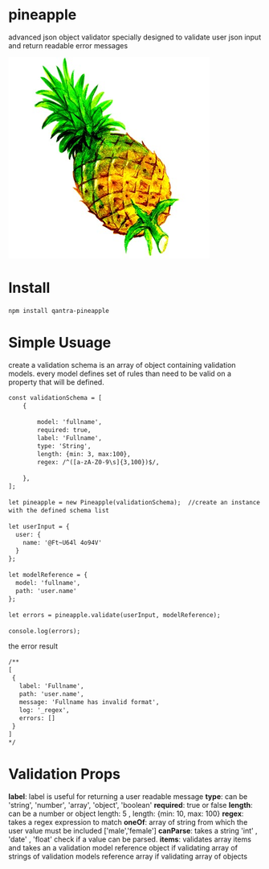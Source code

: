 # pineapple
advanced json object validator specially designed to validate user json input and return readable error messages

![alt text](./pineapple.jpg "juice")


# Install

```npm install qantra-pineapple```

# Simple Usuage

create a validation schema is an array of object containing validation models.
every model defines set of rules than need to be valid
on a property that will be defined.
```
const validationSchema = [
    {

        model: 'fullname',
        required: true,
        label: 'Fullname',
        type: 'String',
        length: {min: 3, max:100},
        regex: /^([a-zA-Z0-9\s]{3,100})$/,

    },
];

let pineapple = new Pineapple(validationSchema);  //create an instance with the defined schema list

let userInput = {
  user: {
    name: '@Ft~U64l 4o94V'
  }
};

let modelReference = {
  model: 'fullname',
  path: 'user.name'
};

let errors = pineapple.validate(userInput, modelReference);

console.log(errors);

```

the error result

```
/**
[
 {
   label: 'Fullname',
   path: 'user.name',
   message: 'Fullname has invalid format',
   log: '_regex',
   errors: []
 }
]
*/
```

# Validation Props

**label**: label is useful for returning a user readable message
**type**: can be 'string', 'number', 'array', 'object', 'boolean'
**required**: true or false
**length**: can be a number or object length: 5 , length: {min: 10, max: 100}
**regex**: takes a regex expression to match
**oneOf**: array of string from which the user value must be included ['male','female']
**canParse**: takes a string 'int' , 'date' , 'float' check if a value can be parsed.
**items**: validates array items and takes an a validation model reference object if validating array of strings of validation models reference array if validating array of objects
